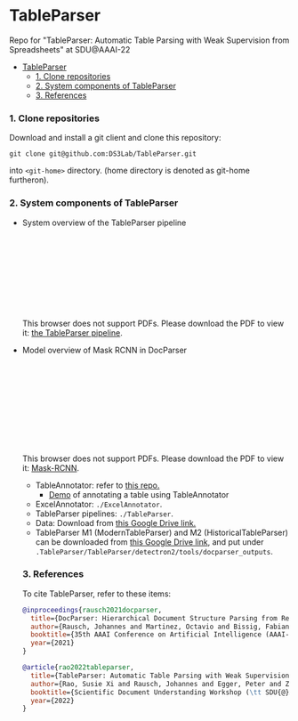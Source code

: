 # TableParser
Repo for "TableParser: Automatic Table Parsing with Weak Supervision from Spreadsheets" at SDU@AAAI-22 

- [TableParser](#tableparser)
    - [1. Clone repositories](#1-clone-repositories)
    - [2. System components of TableParser](#2-system-components-of-tableparser)
    - [3. References](#3-references)

### 1. Clone repositories
Download and install a git client and clone this repository:
```batch
git clone git@github.com:DS3Lab/TableParser.git
```
into `<git-home>` directory. (home directory is denoted as git-home furtheron).

### 2. System components of TableParser
- System overview of the TableParser pipeline 
    <object data="https://github.com/DS3Lab/TableParser/blob/main/figures/TableParser.drawio.pdf" type="application/pdf" width="700px" height="700px">
    <embed src="https://github.com/DS3Lab/TableParser/blob/main/figures/TableParser.drawio.pdf">
        <p>This browser does not support PDFs. Please download the PDF to view it: <a href="https://github.com/DS3Lab/TableParser/blob/main/figures/TableParser.drawio.pdf">the TableParser pipeline</a>.</p>
    </embed>

- Model overview of Mask RCNN in DocParser

    <object data="https://github.com/DS3Lab/TableParser/blob/main/figures/mask-rcnn.drawio.pdf" type="application/pdf" width="700px" height="700px">
    <embed src="https://github.com/DS3Lab/TableParser/blob/main/figures/mask-rcnn.drawio.pdf">
        <p>This browser does not support PDFs. Please download the PDF to view it: <a href="https://github.com/DS3Lab/TableParser/blob/main/figures/mask-rcnn.drawio.pdf">Mask-RCNN</a>.</p>
    </embed>
</object>


- TableAnnotator: refer to [this repo.](https://anonymous.4open.science/r/doc_annotation-SDU-AAAI22/README.md) 
  - [Demo](https://github.com/DS3Lab/TableParser/blob/main/demo/2021-06-15%2002-05-58.gif) of annotating a table using TableAnnotator
- ExcelAnnotator: `./ExcelAnnotator`.
- TableParser pipelines: `./TableParser`.
- Data: Download from [this Google Drive link.](https://drive.google.com/file/d/1gaaHMG6f7sIH1DK4Ybg13_lBHNS2wbbn/view?usp=sharing)
- TableParser M1 (ModernTableParser) and M2 (HistoricalTableParser) can be downloaded from [this Google Drive link,](https://drive.google.com/file/d/1HxILaFrymyjuUtqyqcz3fyS5TrLhf-05/view?usp=sharing) and put under `.TableParser/TableParser/detectron2/tools/docparser_outputs`. 

### 3. References
To cite TableParser, refer to these items:
```bibtex
@inproceedings{rausch2021docparser,
  title={DocParser: Hierarchical Document Structure Parsing from Renderings},
  author={Rausch, Johannes and Martinez, Octavio and Bissig, Fabian and Zhang, Ce and Feuerriegel, Stefan},
  booktitle={35th AAAI Conference on Artificial Intelligence (AAAI-21)(virtual)},
  year={2021}
}
```
```bibtex
@article{rao2022tableparser,
  title={TableParser: Automatic Table Parsing with Weak Supervision from Spreadsheets},
  author={Rao, Susie Xi and Rausch, Johannes and Egger, Peter and Zhang, Ce},
  booktitle={Scientific Document Understanding Workshop (\tt SDU{@}AAAI-22)(virtual)},
  year={2022}
}
```